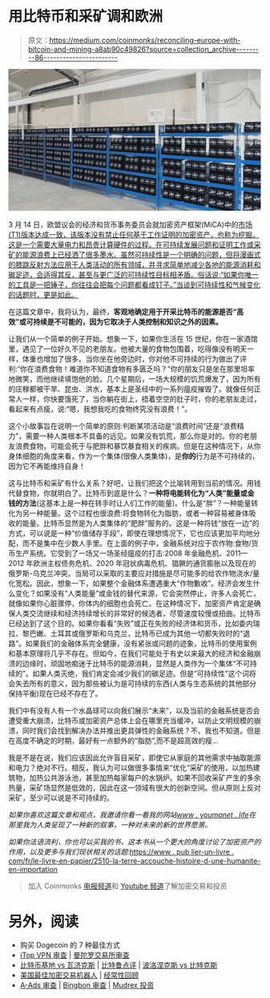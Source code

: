 # 用比特币和采矿调和欧洲

> 原文：<https://medium.com/coinmonks/reconciling-europe-with-bitcoin-and-mining-a8ab90c49826?source=collection_archive---------86----------------------->

![](img/830de34d2edd09db45fc8e093ef82853.png)

3 月 14 日，欧盟议会的经济和货币事务委员会就加密资产框架(MiCA)中的[市场(T1)版本达成一致，该版本没有禁止任何基于工作证明的加密资产，也称为挖掘，这是一个需要大量电力和昂贵计算硬件的过程。在可持续发展问题和证明工作或采矿的能源浪费上已经洒了很多墨水。虽然可持续性是一个明确的问题，但将漫画式的膝跳反射方法应用于人类活动的所有领域，并寻求简单地减少各地的能源消耗和碳足迹，会适得其反，甚至与更广泛的可持续性目标相矛盾。俗话说:“如果你唯一的工具是一把锤子，你往往会把每个问题都看成钉子。”当谈到可持续性和气候变化的话题时，更是如此。](https://eur-lex.europa.eu/legal-content/EN/TXT/HTML/?uri=CELEX:52020PC0593&from=EN)

在这篇文章中，我将认为，最终，**客观地确定用于开采比特币的能源是否“高效”或可持续是不可能的，因为它取决于人类控制和知识之外的因素。**

让我们从一个简单的例子开始。想象一下，如果你生活在 15 世纪，你在一家酒馆里，遇见了一位好久不见的老朋友。他被大量的食物包围着，吃得像没有明天一样，体重也增加了很多。当你坐在他旁边时，你对他不可持续的行为做出了评判:“你在浪费食物！难道你不知道食物有多匮乏吗？”你的朋友只是坐在那里坦率地微笑，而他继续填饱他的脸。几个星期后，一场大规模的饥荒爆发了，因为所有的庄稼都被干旱、昆虫、洪水，基本上是圣经中的一系列瘟疫摧毁了。就像任何正常人一样，你快要饿死了，当你躺在街上，捂着空空的肚子时，你的老朋友走过，看起来有点瘦，说:“嗯，我想我吃的食物终究没有浪费！”。

这个小故事旨在说明一个简单的原则:判断某项活动是“浪费时间”还是“浪费精力”，需要一种人类根本不具备的远见。如果没有饥荒，那么你是对的。你的老朋友浪费食物，可能会死于与肥胖和暴饮暴食相关的疾病。但是在这种情况下，从你身体细胞的角度来看，作为一个集体(很像人类集体)，是**你的**行为是不可持续的，因为它不再能维持自身！

这与比特币和采矿有什么关系？好吧，让我们把这个比喻转用到当前的情况。用钱代替食物，你就明白了。比特币到底是什么？**一种将电能转化为“人类”能量或金钱的方法**(这基本上是一种在转手时让人们工作的能量)。什么是“胖”？一种能量转化为另一种能量。这个过程也很浪费:将食物转化为脂肪，或者一种容易被身体吸收的能量。比特币显然是为人类集体的“肥胖”服务的。这是一种将钱“放在一边”的方式，可以说是一种“价值储存手段”，即使在理想情况下，它也应该更加平均地分配，而不是集中在少数人手里。在上面的例子中，金融系统对应于农作物:食物/货币生产系统。它受到了一场又一场圣经瘟疫的打击:2008 年金融危机、2011—2012 年欧洲主权债务危机、2020 年冠状病毒危机、猖獗的通货膨胀以及现在的俄罗斯-乌克兰冲突。当局可以采取的主要应对措施是尽可能多的给农作物浇水/量化宽松。因此，想象一下，如果整个金融体系遭遇重大“作物歉收”。经济会发生什么变化？如果没有“人类能量”或金钱的替代来源，它会突然停止，许多人会死亡，就像如果你心脏骤停，你体内的细胞也会死亡。在这种情况下，加密资产肯定是确保人类交流继续和经济持续增长的非常好的候选者，尽管速度较慢或扭曲。比特币已经达到了这个目的。如果你看看“失败”或正在失败的经济体和货币，比如委内瑞拉、黎巴嫩、土耳其或俄罗斯和乌克兰，比特币已成为其他一切都失败时的“退路”。如果我们的金融体系完全健康，没有紧张或问题的迹象，比特币的使用案例和基本原理将几乎不存在。但如今，在我们可能处于有史以来最大的经济和金融崩溃的边缘时，顽固地痴迷于比特币的能源消耗，显然是人类作为一个集体“不可持续的”。如果人类灭绝，我们肯定会减少我们的碳足迹。但是“可持续性”这个词将会失去所有的意义，因为那些被认为是可持续的东西(人类与生态系统的其他部分保持平衡)现在已经不存在了。

我们中有没有人有一个水晶球可以向我们展示“未来”，以及当前的金融系统是否会遭受重大崩溃，比特币或加密资产总体上会在哪里充当缓冲，以防止文明规模的崩溃，同时我们会找到解决办法并推出更具弹性的金融系统？不，我也不知道。但是在高度不确定的时期，最好有一点额外的“脂肪”,而不是超高效的瘦…

我是不是在说，我们应该因此允许盲目采矿，即使它从家庭的其他需求中抽取能源和电力？绝对不行。相反，我认为可以做很多事情来“优化”采矿的使用，以加热建筑物，加热公共游泳池，甚至加热每家每户的水锅炉。如果不回收采矿产生的多余热量，采矿场显然是低效的，因此在这一领域有很大的创新空间。但从原则上反对采矿，至少可以说是不可持续的。

*如果你喜欢这篇文章和观点，我邀请你看一看我的网站*[*www . youmanet . life*](http://www.youmanet.life/)*在那里我为人类呈现了一种新的叙事，一种对未来的新的世界愿景。*

*如果你法语流利，你也可以买我的书，这本书从一个更大的角度讨论了加密资产的作用，以及更多与我们现状相关的话题:*[https://www . pub lier-un-livre . com/fr/le-livre-en-papier/2510-la-terre-accouche-histoire-d-une-humanite-en-importation](https://www.publier-un-livre.com/fr/le-livre-en-papier/2510-la-terre-accouche-histoire-d-une-humanite-en-gestation)

> 加入 Coinmonks [电报频道](https://t.me/coincodecap)和 [Youtube 频道](https://www.youtube.com/c/coinmonks/videos)了解加密交易和投资

# 另外，阅读

*   购买 Dogecoin 的 7 种最佳方式
*   [iTop VPN 审查](https://coincodecap.com/itop-vpn-review) | [曼陀罗交易所审查](https://coincodecap.com/mandala-exchange-review)
*   [比特币基地 vs 瓦济克斯](https://coincodecap.com/coinbase-vs-wazirx) | [比特鲁点评](https://coincodecap.com/bitrue-review) | [波洛涅克斯 vs 比特克斯](https://coincodecap.com/poloniex-vs-bittrex)
*   [美国最佳加密交易机器人](https://coincodecap.com/crypto-trading-bots-in-the-us) | [经常性回顾](https://coincodecap.com/changelly-review)
*   [A-Ads 审查](https://coincodecap.com/a-ads-review) | [Bingbon 审查](https://coincodecap.com/bingbon-review) | [Mudrex 投资](https://coincodecap.com/mudrex-invest-review-the-best-way-to-invest-in-crypto)